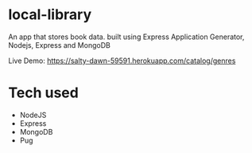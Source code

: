 # local-library

An app that stores book data. built using Express Application Generator, Nodejs, Express and MongoDB

Live Demo: https://salty-dawn-59591.herokuapp.com/catalog/genres

# Tech used

-   NodeJS
-   Express
-   MongoDB
-   Pug
